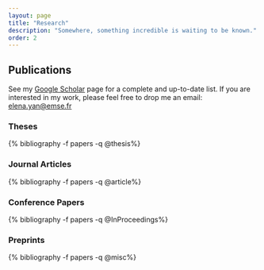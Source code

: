```yaml
---
layout: page
title: "Research"
description: "Somewhere, something incredible is waiting to be known."
order: 2
---
```


## Publications

See my [Google Scholar](https://scholar.google.com/citations?user=4ROQqgsAAAAJ&hl=en) page for a complete and up-to-date list. If you are interested in my work, please feel free to drop me an email: [elena.yan@emse.fr](mailto:elena.yan@emse.fr)


### Theses

<div class="publications">{% bibliography -f papers -q @thesis%}</div>

### Journal Articles

<div class="publications">{% bibliography -f papers -q @article%}</div>

### Conference Papers

<div class="publications">{% bibliography -f papers -q @InProceedings%}</div>

### Preprints

<div class="publications">{% bibliography -f papers -q @misc%}</div>
